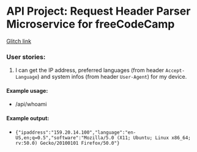 # API Project: Request Header Parser Microservice for freeCodeCamp

[Glitch link](https://deserted-forested-kitty.glitch.me/)

### User stories:

1. I can get the IP address, preferred languages (from header `Accept-Language`) and system infos (from header `User-Agent`) for my device.

#### Example usage:

- /api/whoami

#### Example output:

- `{"ipaddress":"159.20.14.100","language":"en-US,en;q=0.5","software":"Mozilla/5.0 (X11; Ubuntu; Linux x86_64; rv:50.0) Gecko/20100101 Firefox/50.0"}`
